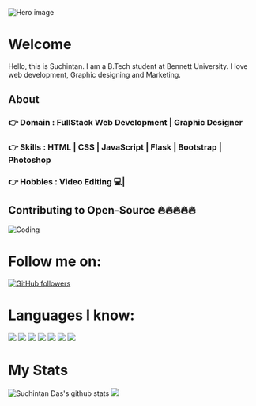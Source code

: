 <img src="" alt="Hero image">


# Welcome
Hello, this is Suchintan. I am a B.Tech student at Bennett University.
I love web development, Graphic designing and Marketing.

## About 

### 👉  **Domain : FullStack Web Development | Graphic Designer**
### 👉  **Skills : HTML | CSS | JavaScript | Flask | Bootstrap | Photoshop**
### 👉  **Hobbies : Video Editing 💻|**


## Contributing to Open-Source 🔥🔥🔥🔥🔥

<img src="" alt="Coding">

# Follow me on:

[![GitHub followers](https://img.shields.io/github/followers/Shaan3110?label=Follow&style=plastic&logo=github&logoColor=white&color=blue)](https://www.github.com/Shaan3110/)

# Languages I know: 

![](https://img.shields.io/badge/Language-Booststrap-green)
![](https://img.shields.io/badge/Language-Python-blue)
![](https://img.shields.io/badge/Language-C++-yellow)
![](https://img.shields.io/badge/Language-Flask-yellow)
![](https://img.shields.io/badge/Language-JavaScript-darkGreen)
![](https://img.shields.io/badge/Language-HTML-red)
![](https://img.shields.io/badge/Language-CSS-darkblue)


# My Stats


![Suchintan Das's github stats](https://github-readme-stats.vercel.app/api?username=Shaan3110&show_icons=true&theme=tokyonight)
![](https://github-readme-stats.anuraghazra1.vercel.app/api/top-langs/?username=Shaan3110&theme=tokyonight&hide_langs_below=1)
